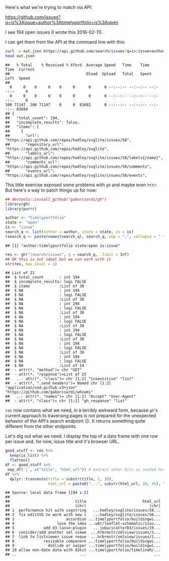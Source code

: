 
Here's what we're trying to match via API:

<https://github.com/issues?q=is%3Aissue+author%3Atimelyportfolio+is%3Aopen>

I see 194 open issues (I wrote this 2016-02-11).

I can get them from the API at the command line with this:

``` bash
curl -o out.json https://api.github.com/search/issues?q=is:issue+author:timelyportfolio+is:open
head out.json
```

    ##   % Total    % Received % Xferd  Average Speed   Time    Time     Time  Current
    ##                                  Dload  Upload   Total   Spent    Left  Speed
    ## 
      0     0    0     0    0     0      0      0 --:--:-- --:--:-- --:--:--     0
      0     0    0     0    0     0      0      0 --:--:-- --:--:-- --:--:--     0
    100 71147  100 71147    0     0  81682      0 --:--:-- --:--:-- --:--:-- 81684
    ## {
    ##   "total_count": 194,
    ##   "incomplete_results": false,
    ##   "items": [
    ##     {
    ##       "url": "https://api.github.com/repos/hadley/svglite/issues/58",
    ##       "repository_url": "https://api.github.com/repos/hadley/svglite",
    ##       "labels_url": "https://api.github.com/repos/hadley/svglite/issues/58/labels{/name}",
    ##       "comments_url": "https://api.github.com/repos/hadley/svglite/issues/58/comments",
    ##       "events_url": "https://api.github.com/repos/hadley/svglite/issues/58/events",

This little exercise exposed some problems with `gh` and maybe even `httr`. But here's a way to patch things up for now:

``` r
## devtools::install_github("gaborcsardi/gh")
library(gh)
library(purrr)

author <- "timelyportfolio"
state <- "open"
is <- "issue"
search_q <- list(author = author, state = state, is = is)
(search_q <- paste(names(search_q), search_q, sep = ":", collapse = " "))
```

    ## [1] "author:timelyportfolio state:open is:issue"

``` r
res <- gh("/search/issues", q = search_q, .limit = Inf) 
## OK this is not ideal but we can work with it
str(res, max.level = 1)
```

    ## List of 21
    ##  $ total_count       : int 194
    ##  $ incomplete_results: logi FALSE
    ##  $ items             :List of 30
    ##  $ NA                : int 194
    ##  $ NA                : logi FALSE
    ##  $ NA                :List of 30
    ##  $ NA                : int 194
    ##  $ NA                : logi FALSE
    ##  $ NA                :List of 30
    ##  $ NA                : int 194
    ##  $ NA                : logi FALSE
    ##  $ NA                :List of 30
    ##  $ NA                : int 194
    ##  $ NA                : logi FALSE
    ##  $ NA                :List of 30
    ##  $ NA                : int 194
    ##  $ NA                : logi FALSE
    ##  $ NA                :List of 30
    ##  $ NA                : int 194
    ##  $ NA                : logi FALSE
    ##  $ NA                :List of 14
    ##  - attr(*, "method")= chr "GET"
    ##  - attr(*, "response")=List of 25
    ##   ..- attr(*, "class")= chr [1:2] "insensitive" "list"
    ##  - attr(*, ".send_headers")= Named chr [1:2] "application/vnd.github.v3+json" "https://github.com/gaborcsardi/whoami"
    ##   ..- attr(*, "names")= chr [1:2] "Accept" "User-Agent"
    ##  - attr(*, "class")= chr [1:2] "gh_response" "list"

`res` now contains what we need, in a terribly awkward form, because `gh`'s current approach to traversing pages is not prepared for the unexpected behavior of the API's search endpoint :confused:. It returns something quite different from the other endpoints.

Let's dig out what we need. I display the top of a data frame with one row per issue and, for now, issue title and it's browser URL.

``` r
good_stuff <- res %>% 
  keep(is_list) %>% 
  flatten()
df <- good_stuff %>%
 map_df(`[`, c("title", "html_url")) # extract other bits as needed here!
df %>%
  dplyr::transmute(title = substr(title, 1, 30),
                   html_url = paste0("...", substr(html_url, 20, 45), "..."))
```

    ## Source: local data frame [194 x 2]
    ## 
    ##                             title                         html_url
    ##                             (chr)                            (chr)
    ## 1  performance hit with svgstring   ...hadley/svglite/issues/58...
    ## 2  fix editSVG to work with new i   ...hadley/svglite/issues/56...
    ## 3                       accordion ...timelyportfolio/buildingwi...
    ## 4                   love the idea ...w8r/leaflet-schematic/issu...
    ## 5             add d3-lasso-plugin   ...juba/scatterD3/issues/19...
    ## 6  consider/add another xml viewe  ...hrbrmstr/xmlview/issues/3...
    ## 7  link to listviewer issue reque  ...hrbrmstr/xmlview/issues/1...
    ## 8             resizable component ...timelyportfolio/buildingwi...
    ## 9               doSlide or swiper ...timelyportfolio/buildingwi...
    ## 10 allow non-date data with d3kit ...timelyportfolio/timelineR/...
    ## ..                            ...                              ...
